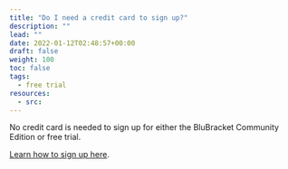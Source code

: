 ```yaml
---
title: "Do I need a credit card to sign up?"
description: ""
lead: ""
date: 2022-01-12T02:48:57+00:00
draft: false
weight: 100
toc: false
tags:
  - free trial
resources:
  - src:
---
```


No credit card is needed to sign up for either the BluBracket Community Edition or free trial.

[Learn how to sign up here](/intro/getting-started/).